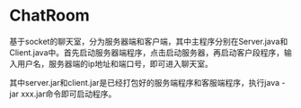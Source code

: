 # ChatRoom
基于socket的聊天室，分为服务器端和客户端，其中主程序分别在Server.java和Client.java中。首先启动服务器端程序，点击启动服务器，再启动客户段程序，输入用户名，服务器端的ip地址和端口号，即可进入聊天室。

其中server.jar和client.jar是已经打包好的服务端程序和客服端程序，执行java -jar xxx.jar命令即可启动程序。

